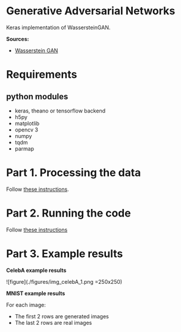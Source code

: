 # Generative Adversarial Networks

Keras implementation of WassersteinGAN.

**Sources:**

- [Wasserstein GAN](https://arxiv.org/abs/1701.07875)

# Requirements

## python modules

- keras, theano or tensorflow backend
- h5py
- matplotlib
- opencv 3
- numpy
- tqdm
- parmap


# Part 1. Processing the data

Follow [these instructions](https://github.com/tdeboissiere/DeepLearningImplementations/tree/master/WassersteinGAN/src/data).

# Part 2. Running the code

Follow [these instructions](https://github.com/tdeboissiere/DeepLearningImplementations/tree/master/WassersteinGAN/src/model)

# Part 3. Example results

**CelebA example results**

![figure](./figures/img_celebA_1.png =250x250) 

**MNIST example results**


For each image:

- The first 2 rows are generated images
- The last 2 rows are real images
